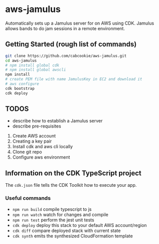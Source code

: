 # aws-jamulus

Automatically sets up a Jamulus server for on AWS using CDK. Jamulus allows bands to do jam sessions in a remote environment.

## Getting Started (rough list of commands)

```bash
git clone https://github.com/cabcookie/aws-jamulus.git
cd aws-jamulus
# npm install global cdk
# npm install global awscli
npm install
# create PEM file with name JamulusKey in EC2 and download it
# aws configure
cdk bootstrap
cdk deploy
```


## TODOS

- describe how to establish a Jamulus server
- describe pre-requisites
1. Create AWS account
1. Creating a key pair
1. Install cdk and aws cli locally
1. Clone git repo
1. Configure aws environment

## Information on the CDK TypeScript project

The `cdk.json` file tells the CDK Toolkit how to execute your app.

### Useful commands

 * `npm run build`   compile typescript to js
 * `npm run watch`   watch for changes and compile
 * `npm run test`    perform the jest unit tests
 * `cdk deploy`      deploy this stack to your default AWS account/region
 * `cdk diff`        compare deployed stack with current state
 * `cdk synth`       emits the synthesized CloudFormation template
